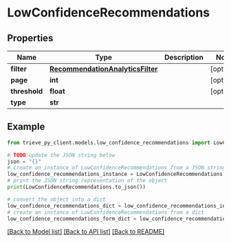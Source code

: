 # LowConfidenceRecommendations


## Properties

Name | Type | Description | Notes
------------ | ------------- | ------------- | -------------
**filter** | [**RecommendationAnalyticsFilter**](RecommendationAnalyticsFilter.md) |  | [optional] 
**page** | **int** |  | [optional] 
**threshold** | **float** |  | [optional] 
**type** | **str** |  | 

## Example

```python
from trieve_py_client.models.low_confidence_recommendations import LowConfidenceRecommendations

# TODO update the JSON string below
json = "{}"
# create an instance of LowConfidenceRecommendations from a JSON string
low_confidence_recommendations_instance = LowConfidenceRecommendations.from_json(json)
# print the JSON string representation of the object
print(LowConfidenceRecommendations.to_json())

# convert the object into a dict
low_confidence_recommendations_dict = low_confidence_recommendations_instance.to_dict()
# create an instance of LowConfidenceRecommendations from a dict
low_confidence_recommendations_form_dict = low_confidence_recommendations.from_dict(low_confidence_recommendations_dict)
```
[[Back to Model list]](../README.md#documentation-for-models) [[Back to API list]](../README.md#documentation-for-api-endpoints) [[Back to README]](../README.md)


